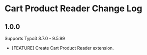 # Cart Product Reader Change Log

## 1.0.0

Supports Typo3 8.7.0 - 9.5.99

- [FEATURE] Create Cart Product Reader extension.